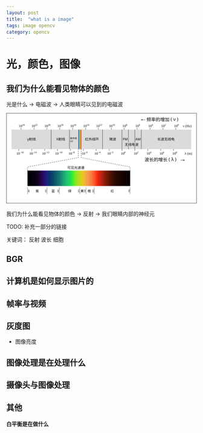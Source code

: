 ```yaml
---
layout: post
title:  "what is a image"
tags: image opencv
category: opencv
---
```


# 光，颜色，图像

## 我们为什么能看见物体的颜色
光是什么 -> 电磁波 -> 人类眼睛可以见到的电磁波

![光](/assets/images/opencv/light.svg "可见光范围")

我们为什么能看见物体的颜色 -> 反射 -> 我们眼睛内部的神经元

TODO: 补充一部分的链接

关键词：
反射
波长
细胞

## BGR 

## 计算机是如何显示图片的

## 帧率与视频

## 灰度图
- 图像亮度

## 图像处理是在处理什么

## 摄像头与图像处理


## 其他

#### 白平衡是在做什么